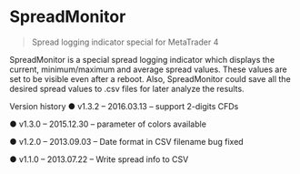 # SpreadMonitor
> Spread logging indicator special for MetaTrader 4

SpreadMonitor is a special spread logging indicator which displays the current, minimum/maximum and average spread values. These values are set to be visible even after a reboot. Also, SpreadMonitor could save all the desired spread values to .csv files for later analyze the results.

Version history
● v1.3.2 – 2016.03.13
– support 2-digits CFDs

● v1.3.0 – 2015.12.30
– parameter of colors available

● v1.2.0 – 2013.09.03
– Date format in CSV filename bug fixed

● v1.1.0 – 2013.07.22
– Write spread info to CSV
